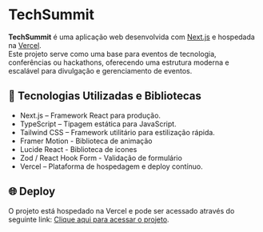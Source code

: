 # TechSummit

**TechSummit** é uma aplicação web desenvolvida com [Next.js](https://nextjs.org/) e hospedada na [Vercel](https://vercel.com/).  
Este projeto serve como uma base para eventos de tecnologia, conferências ou hackathons, oferecendo uma estrutura moderna e escalável para divulgação e gerenciamento de eventos.

## 🚀 Tecnologias Utilizadas e Bibliotecas

- Next.js – Framework React para produção.
- TypeScript – Tipagem estática para JavaScript.
- Tailwind CSS – Framework utilitário para estilização rápida.
- Framer Motion - Biblioteca de animação
- Lucide React - Biblioteca de icones
- Zod / React Hook Form - Validação de formulário
- Vercel – Plataforma de hospedagem e deploy contínuo.

## 🌐 Deploy

O projeto está hospedado na Vercel e pode ser acessado através do seguinte link: <a href="https://techsummit-david-pamplona-projects.vercel.app/" target="_blank">Clique aqui para acessar o projeto</a>.
